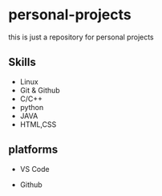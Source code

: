 # personal-projects
this is just a repository for personal projects

## Skills
* Linux
* Git & Github
* C/C++
* python
* JAVA
* HTML,CSS



## platforms

* VS Code

* Github
